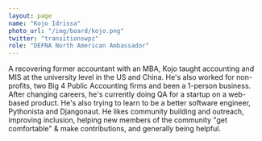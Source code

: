```yaml
---
layout: page
name: "Kojo Idrissa"
photo_url: "/img/board/kojo.png"
twitter: "transitionswpz"
role: "DEFNA North American Ambassador"
---
```


A recovering former accountant with an MBA, Kojo taught accounting and MIS at the university level in the US and China. He's also worked for non-profits, two Big 4 Public Accounting firms and been a 1-person business. After changing careers, he's currently doing QA for a startup on a web-based product. He's also trying to learn to be a better software engineer, Pythonista and Djangonaut. He likes community building and outreach, improving inclusion, helping new members of the community "get comfortable" & make contributions, and generally being helpful.
